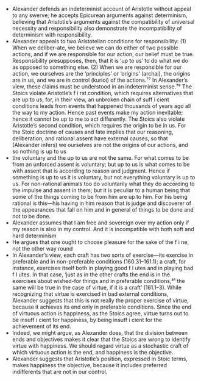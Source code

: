 - Alexander defends an indeterminist account of Aristotle without appeal to any swerve; he accepts Epicurean arguments against determinism, believing that Aristotle’s arguments against the compatibility of universal necessity and responsibility also demonstrate the incompatibility of determinism with responsibility.
- Alexander appeals to two Aristotelian conditions for responsibility: (1) When we deliber-ate, we believe we can do either of two possible actions, and if we are responsible for our action, our belief must be true. Responsibility presupposes, then, that it is ‘up to us’ to do what we do as opposed to something else. (2) When we are responsible for our action, we ourselves are the ‘principles’ or ‘origins’ (archai), the origins are in us, and we are in control (kurioi) of the actions.⁷⁷ In Alexander’s view, these claims must be understood in an indeterminist sense.⁷⁸ The Stoics violate Aristotle’s f i rst condition, which requires alternatives that are up to us; for, in their view, an unbroken chain of suff i cient conditions leads from events that happened thousands of years ago all the way to my action. Hence past events make my action inevitable; hence it cannot be up to me to act differently. The Stoics also violate Aristotle’s second condition, which requires the origin to be in us. For the Stoic doctrine of causes and fate implies that our reasoning, deliberation, and rational assent have external causes, so that (Alexander infers) we ourselves are not the origins of our actions, and so nothing is up to us
- the voluntary and the up to us are not the same. For what comes to be from an unforced assent is voluntary;
but up to us is what comes to be with assent that is according to reason and judgment. Hence if something is up to us it is voluntary, but not everything voluntary is up to us. For non-rational animals too do voluntarily what they do according to the impulse and assent in them; but it is peculiar to a human being that some of the things coming to be from him are up to him. For his being rational is this—his having in him reason that is judge and discoverer of the appearances that fall on him and in general of things to be done and not to be done.
- Alexander assumes that I am free and sovereign over my action only if my reason is also in my control. And it is incompatible with both soft and hard determinism
- He argues that one ought to choose pleasure for the sake of the f i ne, not the other way round
- In Alexander’s view, each craft has two sorts of exercise—its exercise in preferable and in non-preferable conditions (160.31–161.1); a craft, for instance, exercises itself both in playing good f l utes and in playing bad f l utes. In that case, ‘just as in the other crafts the end is in the exercises about wished-for things and in preferable conditions,⁸¹ the same will be true in the case of virtue, if it is a craft’ (161.1–3). While recognizing that virtue is exercised in bad external conditions, Alexander suggests that this is not really the proper exercise of virtue, because it achieves its end only in preferable conditions. Since the end of virtuous action is happiness, as the Stoics agree, virtue turns out to be insuff i cient for happiness, by being insuff i cient for the achievement of its end.
- Indeed, we might argue, as Alexander does, that the division between ends and objectives makes it clear that the Stoics are wrong to identify virtue with happiness. We should regard virtue as a stochastic craft of which virtuous action is the end, and happiness is the objective.
- Alexander suggests that Aristotle’s position, expressed in Stoic terms, makes happiness the objective, because it includes preferred indifferents that are not in our control.